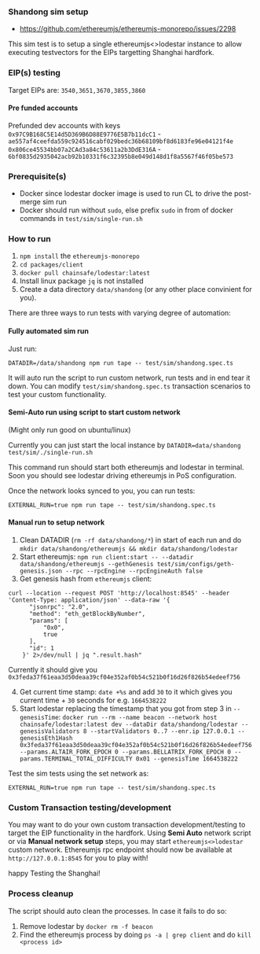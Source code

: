 ### Shandong sim setup

- https://github.com/ethereumjs/ethereumjs-monorepo/issues/2298

This sim test is to setup a single ethereumjs<>lodestar instance to allow executing testvectors for the EIPs targetting Shanghai hardfork.

### EIP(s) testing

Target EIPs are: `3540,3651,3670,3855,3860`

#### Pre funded accounts

Prefunded dev accounts with keys
`0x97C9B168C5E14d5D369B6D88E9776E5B7b11dcC1` - `ae557af4ceefda559c924516cabf029bedc36b68109bf8d6183fe96e04121f4e`
`0x806ce45534bb07a2CAd3a84c53611a2b3DdE316A` - `6bf0835d2935042acb92b10331f6c32395b8e049d148d1f8a5567f46f05be573`

### Prerequisite(s)

- Docker since lodestar docker image is used to run CL to drive the post-merge sim run
- Docker should run without `sudo`, else prefix `sudo` in from of docker commands in `test/sim/single-run.sh`

### How to run

1. `npm install` the `ethereumjs-monorepo`
2. `cd packages/client`
3. `docker pull chainsafe/lodestar:latest`
4. Install linux package `jq` is not installed
5. Create a data directory `data/shandong` (or any other place convinient for you).

There are three ways to run tests with varying degree of automation:

#### Fully automated sim run

Just run:

```
DATADIR=/data/shandong npm run tape -- test/sim/shandong.spec.ts
```

It will auto run the script to run custom network, run tests and in end tear it down. You can modify `test/sim/shandong.spec.ts` transaction scenarios to test your custom functionality.

#### Semi-Auto run using script to start custom network

(Might only run good on ubuntu/linux)

Currently you can just start the local instance by
`DATADIR=data/shandong test/sim/./single-run.sh`

This command run should start both ethereumjs and lodestar in terminal. Soon you should see lodestar driving ethereumjs in PoS configuration.

Once the network looks synced to you, you can run tests:

```
EXTERNAL_RUN=true npm run tape -- test/sim/shandong.spec.ts
```

#### Manual run to setup network

1. Clean DATADIR (`rm -rf data/shandong/*`) in start of each run and do `mkdir data/shandong/ethereumjs && mkdir data/shandong/lodestar`
2. Start ethereumjs: `npm run client:start -- --datadir data/shandong/ethereumjs --gethGenesis test/sim/configs/geth-genesis.json --rpc --rpcEngine --rpcEngineAuth false`
3. Get genesis hash from `ethereumjs` client:

```
curl --location --request POST 'http://localhost:8545' --header 'Content-Type: application/json' --data-raw '{
      "jsonrpc": "2.0",
      "method": "eth_getBlockByNumber",
      "params": [
          "0x0",
          true
      ],
      "id": 1
    }' 2>/dev/null | jq ".result.hash"
```

Currently it should give you `0x3feda37f61eaa3d50deaa39cf04e352af0b54c521b0f16d26f826b54edeef756`

4. Get current time stamp: `date +%s` and add `30` to it which gives you current time + `30` seconds for e.g. `1664538222`
5. Start lodestar replacing the timestamp that you got from step 3 in `--genesisTime`: `docker run --rm --name beacon --network host chainsafe/lodestar:latest dev --dataDir data/shandong/lodestar --genesisValidators 8 --startValidators 0..7 --enr.ip 127.0.0.1 --genesisEth1Hash 0x3feda37f61eaa3d50deaa39cf04e352af0b54c521b0f16d26f826b54edeef756 --params.ALTAIR_FORK_EPOCH 0 --params.BELLATRIX_FORK_EPOCH 0 --params.TERMINAL_TOTAL_DIFFICULTY 0x01 --genesisTime 1664538222`

Test the sim tests using the set network as:

```
EXTERNAL_RUN=true npm run tape -- test/sim/shandong.spec.ts
```

### Custom Transaction testing/development

You may want to do your own custom transaction development/testing to target the EIP functionality in the hardfork. Using **Semi Auto** network script or via **Manual network setup** steps, you may start `ethereumjs<>lodestar` custom network.
Ethereumjs rpc endpoint should now be available at `http://127.0.0.1:8545` for you to play with!

happy Testing the Shanghai!

### Process cleanup

The script should auto clean the processes. In case it fails to do so:

1. Remove lodestar by `docker rm -f beacon`
2. Find the ethereumjs process by doing `ps -a | grep client` and do `kill <process id>`
